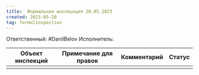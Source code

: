 ```yaml
---
title:  Формальная инспецкция 20.05.2023
created: 2023-05-20
tag: formalinspection
---
```


Ответственный: #DanilBelov 
Исполнитель: 

| Объект инспекций | Примечание для правок | Комментарий | Статус |
| ---------------- | --------------------- | ----------- | ------ |
|                  |                       |             |        |